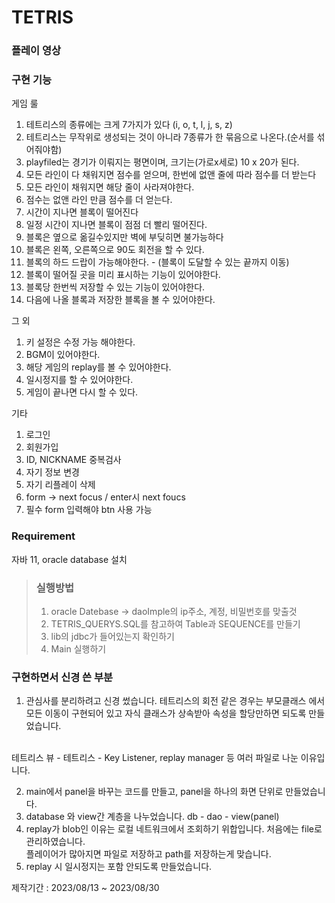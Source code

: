 # TETRIS

### 플레이 영상

### 구현 기능
게임 룰
1. 테트리스의 종류에는 크게 7가지가 있다 (i, o, t, l, j, s, z)
2. 테트리스는 무작위로 생성되는 것이 아니라 7종류가 한 묶음으로 나온다.(순서를 섞어줘야함)
3. playfiled는 경기가 이뤄지는 평면이며, 크기는(가로x세로) 10 x 20가 된다.
4. 모든 라인이 다 채워지면 점수를 얻으며, 한번에 없앤 줄에 따라 점수를 더 받는다
5. 모든 라인이 채워지면 해당 줄이 사라져야한다.
6. 점수는 없앤 라인 만큼 점수를 더 얻는다.
7. 시간이 지나면 블록이 떨어진다
8. 일정 시간이 지나면 블록이 점점 더 빨리 떨어진다.
9. 블록은 옆으로 옮길수있지만 벽에 부딪히면 불가능하다
10. 블록은 왼쪽, 오른쪽으로 90도 회전을 할 수 있다.
11. 블록의 하드 드랍이 가능해야한다. - (블록이 도달할 수 있는 끝까지 이동)
12. 블록이 떨어질 곳을 미리 표시하는 기능이 있어야한다.
13. 블록당 한번씩 저장할 수 있는 기능이 있어야한다.
14. 다음에 나올 블록과 저장한 블록을 볼 수 있어야한다.

그 외
1. 키 설정은 수정 가능 해야한다.
2. BGM이 있어야한다.
3. 해당 게임의 replay를 볼 수 있어야한다.
4. 일시정지를 할 수 있어야한다.
5. 게임이 끝나면 다시 할 수 있다.

기타<br>
1. 로그인
2. 회원가입
3. ID, NICKNAME 중복검사
4. 자기 정보 변경
5. 자기 리플레이 삭제
6. form -> next focus / enter시 next foucs
7. 필수 form 입력해야 btn 사용 가능

###  Requirement 
자바 11, oracle database 설치

> ### 실행방법
> 1. oracle Datebase -> daoImple의 ip주소, 계정, 비밀번호를 맞출것
> 2. TETRIS_QUERYS.SQL를 참고하여 Table과 SEQUENCE를 만들기
> 3. lib의 jdbc가 들어있는지 확인하기
> 4. Main 실행하기

### 구현하면서 신경 쓴 부분
1. 관심사를 분리하려고 신경 썼습니다.
테트리스의 회전 같은 경우는 부모클래스 에서 모든 이동이 구현되어 있고
자식 클래스가 상속받아 속성을 할당만하면 되도록 만들었습니다.
<br>
테트리스 뷰 - 테트리스 - Key Listener, replay manager 등 여러 파일로 나눈 이유입니다.
  
2. main에서 panel을 바꾸는 코드를 만들고, panel을 하나의 화면 단위로 만들었습니다.
3. database 와 view간 계층을 나누었습니다. db - dao - view(panel)
4. replay가 blob인 이유는 로컬 네트워크에서 조회하기 위합입니다. 처음에는 file로 관리하였습니다.
<br> 플레이어가 많아지면 파일로 저장하고 path를 저장하는게 맞습니다.
5. replay 시 일시정지는 포함 안되도록 만들었습니다.

제작기간 : 2023/08/13 ~ 2023/08/30
